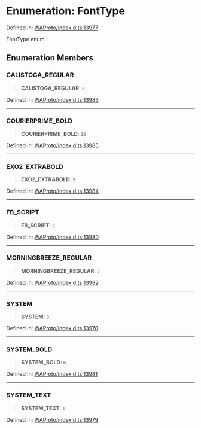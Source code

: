 # Enumeration: FontType

Defined in: [WAProto/index.d.ts:13977](https://github.com/Riders004/Tv/blob/3d6aaf6f3efb499dc9d0ca82bb24083bb45a8478/WAProto/index.d.ts#L13977)

FontType enum.

## Enumeration Members

### CALISTOGA\_REGULAR

> **CALISTOGA\_REGULAR**: `8`

Defined in: [WAProto/index.d.ts:13983](https://github.com/Riders004/Tv/blob/3d6aaf6f3efb499dc9d0ca82bb24083bb45a8478/WAProto/index.d.ts#L13983)

***

### COURIERPRIME\_BOLD

> **COURIERPRIME\_BOLD**: `10`

Defined in: [WAProto/index.d.ts:13985](https://github.com/Riders004/Tv/blob/3d6aaf6f3efb499dc9d0ca82bb24083bb45a8478/WAProto/index.d.ts#L13985)

***

### EXO2\_EXTRABOLD

> **EXO2\_EXTRABOLD**: `9`

Defined in: [WAProto/index.d.ts:13984](https://github.com/Riders004/Tv/blob/3d6aaf6f3efb499dc9d0ca82bb24083bb45a8478/WAProto/index.d.ts#L13984)

***

### FB\_SCRIPT

> **FB\_SCRIPT**: `2`

Defined in: [WAProto/index.d.ts:13980](https://github.com/Riders004/Tv/blob/3d6aaf6f3efb499dc9d0ca82bb24083bb45a8478/WAProto/index.d.ts#L13980)

***

### MORNINGBREEZE\_REGULAR

> **MORNINGBREEZE\_REGULAR**: `7`

Defined in: [WAProto/index.d.ts:13982](https://github.com/Riders004/Tv/blob/3d6aaf6f3efb499dc9d0ca82bb24083bb45a8478/WAProto/index.d.ts#L13982)

***

### SYSTEM

> **SYSTEM**: `0`

Defined in: [WAProto/index.d.ts:13978](https://github.com/Riders004/Tv/blob/3d6aaf6f3efb499dc9d0ca82bb24083bb45a8478/WAProto/index.d.ts#L13978)

***

### SYSTEM\_BOLD

> **SYSTEM\_BOLD**: `6`

Defined in: [WAProto/index.d.ts:13981](https://github.com/Riders004/Tv/blob/3d6aaf6f3efb499dc9d0ca82bb24083bb45a8478/WAProto/index.d.ts#L13981)

***

### SYSTEM\_TEXT

> **SYSTEM\_TEXT**: `1`

Defined in: [WAProto/index.d.ts:13979](https://github.com/Riders004/Tv/blob/3d6aaf6f3efb499dc9d0ca82bb24083bb45a8478/WAProto/index.d.ts#L13979)
